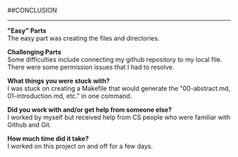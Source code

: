 
##CONCLUSION

---

**"Easy" Parts**  
The easy part was creating the files and directories.  

**Challenging Parts**  
Some difficulties include connecting my github repository to my local file. There were some permission issues that I had to resolve.   

**What things you were stuck with?**  
I was stuck on creating a Makefile that would generate the "00-abstract.md, 01-introduction.md, etc." in one command. 

**Did you work with and/or get help from someone else?**  
I worked by myself but received help from CS people who were familiar with Github and Git.  

**How much time did it take?**  
I worked on this project on and off for a few days.   